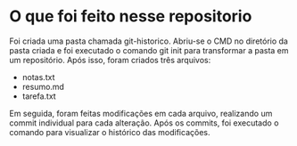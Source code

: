 # O que foi feito nesse repositorio

Foi criada uma pasta chamada git-historico. Abriu-se o CMD no diretório da pasta criada e foi executado o
comando git init para transformar a pasta em um repositório. Após isso, foram criados três arquivos:
- notas.txt
- resumo.md
- tarefa.txt

Em seguida, foram feitas modificações em cada arquivo, realizando um commit individual para cada alteração.
Após os commits, foi executado o comando para visualizar o histórico das modificações.